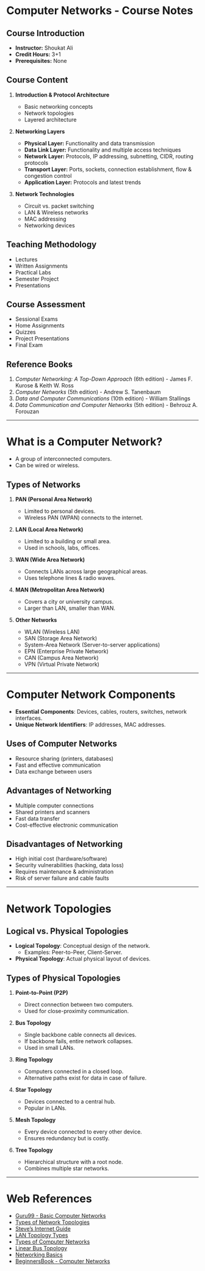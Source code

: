 # **Computer Networks - Course Notes**

## **Course Introduction**
- **Instructor:** Shoukat Ali
- **Credit Hours:** 3+1
- **Prerequisites:** None

## **Course Content**
1. **Introduction & Protocol Architecture**
   - Basic networking concepts
   - Network topologies
   - Layered architecture

2. **Networking Layers**
   - **Physical Layer:** Functionality and data transmission
   - **Data Link Layer:** Functionality and multiple access techniques
   - **Network Layer:** Protocols, IP addressing, subnetting, CIDR, routing protocols
   - **Transport Layer:** Ports, sockets, connection establishment, flow & congestion control
   - **Application Layer:** Protocols and latest trends

3. **Network Technologies**
   - Circuit vs. packet switching
   - LAN & Wireless networks
   - MAC addressing
   - Networking devices

## **Teaching Methodology**
- Lectures
- Written Assignments
- Practical Labs
- Semester Project
- Presentations

## **Course Assessment**
- Sessional Exams
- Home Assignments
- Quizzes
- Project Presentations
- Final Exam

## **Reference Books**
1. *Computer Networking: A Top-Down Approach* (6th edition) - James F. Kurose & Keith W. Ross
2. *Computer Networks* (5th edition) - Andrew S. Tanenbaum
3. *Data and Computer Communications* (10th edition) - William Stallings
4. *Data Communication and Computer Networks* (5th edition) - Behrouz A. Forouzan

---

# **What is a Computer Network?**
- A group of interconnected computers.
- Can be wired or wireless.

## **Types of Networks**
1. **PAN (Personal Area Network)**
   - Limited to personal devices.
   - Wireless PAN (WPAN) connects to the internet.

2. **LAN (Local Area Network)**
   - Limited to a building or small area.
   - Used in schools, labs, offices.

3. **WAN (Wide Area Network)**
   - Connects LANs across large geographical areas.
   - Uses telephone lines & radio waves.

4. **MAN (Metropolitan Area Network)**
   - Covers a city or university campus.
   - Larger than LAN, smaller than WAN.

5. **Other Networks**
   - WLAN (Wireless LAN)
   - SAN (Storage Area Network)
   - System-Area Network (Server-to-server applications)
   - EPN (Enterprise Private Network)
   - CAN (Campus Area Network)
   - VPN (Virtual Private Network)

---

# **Computer Network Components**
- **Essential Components**: Devices, cables, routers, switches, network interfaces.
- **Unique Network Identifiers**: IP addresses, MAC addresses.

## **Uses of Computer Networks**
- Resource sharing (printers, databases)
- Fast and effective communication
- Data exchange between users

## **Advantages of Networking**
- Multiple computer connections
- Shared printers and scanners
- Fast data transfer
- Cost-effective electronic communication

## **Disadvantages of Networking**
- High initial cost (hardware/software)
- Security vulnerabilities (hacking, data loss)
- Requires maintenance & administration
- Risk of server failure and cable faults

---

# **Network Topologies**
## **Logical vs. Physical Topologies**
- **Logical Topology**: Conceptual design of the network.
  - Examples: Peer-to-Peer, Client-Server.
- **Physical Topology**: Actual physical layout of devices.

## **Types of Physical Topologies**
1. **Point-to-Point (P2P)**
   - Direct connection between two computers.
   - Used for close-proximity communication.

2. **Bus Topology**
   - Single backbone cable connects all devices.
   - If backbone fails, entire network collapses.
   - Used in small LANs.

3. **Ring Topology**
   - Computers connected in a closed loop.
   - Alternative paths exist for data in case of failure.

4. **Star Topology**
   - Devices connected to a central hub.
   - Popular in LANs.

5. **Mesh Topology**
   - Every device connected to every other device.
   - Ensures redundancy but is costly.

6. **Tree Topology**
   - Hierarchical structure with a root node.
   - Combines multiple star networks.

---

# **Web References**
- [Guru99 - Basic Computer Networks](https://www.guru99.com/basic-computer-network.html)
- [Types of Network Topologies](https://www.guru99.com/type-of-network-topology.html)
- [Steve’s Internet Guide](http://www.steves-internet-guide.com/networking/)
- [LAN Topology Types](https://electricalfundablog.com/lan-local-area-network-topology-types/)
- [Types of Computer Networks](https://www.guru99.com/types-of-computer-network.html#other-types-of-computer-networks)
- [Linear Bus Topology](https://www.computerhope.com/jargon/l/linear-bus-topology.htm)
- [Networking Basics](https://fcit.usf.edu/network/chap5/chap5.htm)
- [BeginnersBook - Computer Networks](https://beginnersbook.com/2019/03/introduction-to-computer-network)

